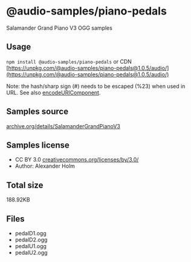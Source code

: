 # @audio-samples/piano-pedals

Salamander Grand Piano V3 OGG samples

## Usage

`npm install @audio-samples/piano-pedals` or CDN [https://unpkg.com/@audio-samples/piano-pedals@1.0.5/audio/](https://unpkg.com/@audio-samples/piano-pedals@1.0.5/audio/)

Note: the hash/sharp sign (#) needs to be escaped (%23) when used in URL. See also [encodeURIComponent](https://developer.mozilla.org/en-US/docs/Web/JavaScript/Reference/Global_Objects/encodeURIComponent).

## Samples source

[archive.org/details/SalamanderGrandPianoV3](https://archive.org/details/SalamanderGrandPianoV3)

## Samples license

- CC BY 3.0 [creativecommons.org/licenses/by/3.0/](http://creativecommons.org/licenses/by/3.0/)
- Author: Alexander Holm 

## Total size

188.92KB

## Files

- pedalD1.ogg
- pedalD2.ogg
- pedalU1.ogg
- pedalU2.ogg